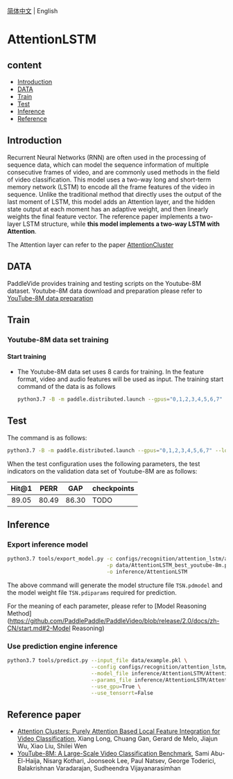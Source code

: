 [简体中文](../../../zh-CN/model_zoo/recognition/attention_lstm.md) | English

# AttentionLSTM

## content

- [Introduction](#Introduction)
- [DATA](#DATA)
- [Train](#Train)
- [Test](#Test)
- [Inference](#Inference)
- [Reference](#Reference)

## Introduction

Recurrent Neural Networks (RNN) are often used in the processing of sequence data, which can model the sequence information of multiple consecutive frames of video, and are commonly used methods in the field of video classification.
This model uses a two-way long and short-term memory network (LSTM) to encode all the frame features of the video in sequence. Unlike the traditional method that directly uses the output of the last moment of LSTM, this model adds an Attention layer, and the hidden state output at each moment has an adaptive weight, and then linearly weights the final feature vector. The reference paper implements a two-layer LSTM structure, while **this model implements a two-way LSTM with Attention**.

The Attention layer can refer to the paper [AttentionCluster](https://arxiv.org/abs/1711.09550)

## DATA

PaddleVide provides training and testing scripts on the Youtube-8M dataset. Youtube-8M data download and preparation please refer to [YouTube-8M data preparation](../../dataset/youtube8m.md)

## Train

### Youtube-8M data set training

#### Start training

- The Youtube-8M data set uses 8 cards for training. In the feature format, video and audio features will be used as input. The training start command of the data is as follows

  ```bash
  python3.7 -B -m paddle.distributed.launch --gpus="0,1,2,3,4,5,6,7" --log_dir=log_attetion_lstm main.py --validate -c configs/recognition/ attention_lstm/attention_lstm_youtube-8m.yaml
  ```

## Test

The command is as follows:

```bash
python3.7 -B -m paddle.distributed.launch --gpus="0,1,2,3,4,5,6,7" --log_dir=log_attetion_lstm main.py --test -c configs/recognition/ attention_lstm/attention_lstm_youtube-8m.yaml -w output/AttentionLSTM/AttentionLSTM_best_best.pdparams
```

When the test configuration uses the following parameters, the test indicators on the validation data set of Youtube-8M are as follows:

| Hit@1 | PERR | GAP | checkpoints |
| :-----: | :---------: | :---: | ----- |
| 89.05 | 80.49 | 86.30 | TODO |

## Inference

### Export inference model
```bash
python3.7 tools/export_model.py -c configs/recognition/attention_lstm/attention_lstm_youtube-8m.yaml \
                                -p data/AttentionLSTM_best_youtube-8m.pdparams \
                                -o inference/AttentionLSTM
```

The above command will generate the model structure file `TSN.pdmodel` and the model weight file `TSN.pdiparams` required for prediction.

For the meaning of each parameter, please refer to [Model Reasoning Method](https://github.com/PaddlePaddle/PaddleVideo/blob/release/2.0/docs/zh-CN/start.md#2-Model Reasoning)

### Use prediction engine inference

```bash
python3.7 tools/predict.py --input_file data/example.pkl \
                           --config configs/recognition/attention_lstm/attention_lstm_youtube-8m.yaml \
                           --model_file inference/AttentionLSTM/AttentionLSTM.pdmodel \
                           --params_file inference/AttentionLSTM/AttentionLSTM.pdiparams \
                           --use_gpu=True \
                           --use_tensorrt=False
```
## Reference paper

- [Attention Clusters: Purely Attention Based Local Feature Integration for Video Classification](https://arxiv.org/abs/1711.09550), Xiang Long, Chuang Gan, Gerard de Melo, Jiajun Wu, Xiao Liu, Shilei Wen
- [YouTube-8M: A Large-Scale Video Classification Benchmark](https://arxiv.org/abs/1609.08675), Sami Abu-El-Haija, Nisarg Kothari, Joonseok Lee, Paul Natsev, George Toderici, Balakrishnan Varadarajan, Sudheendra Vijayanarasimhan
